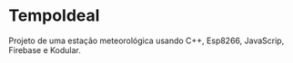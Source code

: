 # TempoIdeal
Projeto de uma estação meteorológica usando C++, Esp8266, JavaScrip, Firebase e Kodular.
